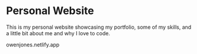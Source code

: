 # Personal Website

This is my personal website showcasing my portfolio, some of my skills, and a little bit about me and why I love to code.

owenjones.netlify.app
